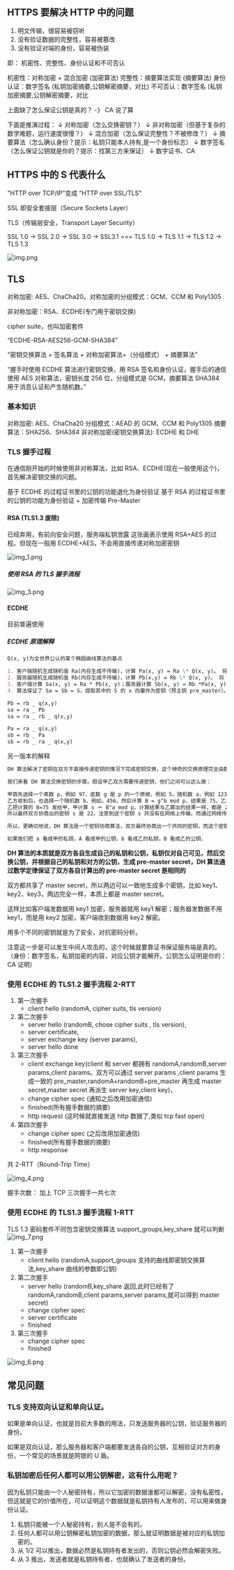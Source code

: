 ## HTTPS 要解决 HTTP 中的问题

1. 明文传输，很容易被窃听
2. 没有验证数据的完整性，容易被篡改
3. 没有验证对端的身份，容易被伪装

即： 机密性、完整性、身份认证和不可否认

机密性：对称加密 + 混合加密 (加密算法)
完整性：摘要算法实现 (摘要算法)
身份认证：数字签名 (私钥加密摘要,公钥解密摘要，对比)
不可否认：数字签名 (私钥加密摘要,公钥解密摘要，对比

上面缺了怎么保证公钥是真的？ -》 CA 说了算

下面是推演过程：
↓ 对称加密（怎么交换密钥？）
↓ 非对称加密（但基于复杂的数学难题，运行速度很慢？）
↓ 混合加密（怎么保证完整性？不被修改？）
↓ 摘要算法（怎么确认身份？提示：私钥只能本人持有,是一个身份标志）
↓ 数字签名（怎么保证公钥就是你的？提示：找第三方来保证）
↓ 数字证书、CA

## HTTPS 中的 S 代表什么

"HTTP over TCP/IP”变成 “HTTP over SSL/TLS"

SSL 即安全套接层（Secure Sockets Layer）

TLS（传输层安全，Transport Layer Security）

SSL 1.0 -> SSL 2.0 -> SSL 3.0 -> SSL3.1 === TLS 1.0 -> TLS 1.1 -> TLS 1.2 -> TLS 1.3

![img.png](img.png)

## TLS

对称加密: AES、ChaCha20。对称加密的分组模式：GCM、CCM 和 Poly1305

非对称加密：RSA、ECDHE(专门用于密钥交换)

cipher suite，也叫加密套件

“ECDHE-RSA-AES256-GCM-SHA384”

“密钥交换算法 + 签名算法 + 对称加密算法+（分组模式） + 摘要算法”

“握手时使用 ECDHE 算法进行密钥交换，用 RSA 签名和身份认证，握手后的通信使用 AES 对称算法，密钥长度 256 位，分组模式是 GCM，摘要算法 SHA384 用于消息认证和产生随机数。”

### 基本知识

对称加密: AES、ChaCha20
分组模式：AEAD 的 GCM、CCM 和 Poly1305
摘要算法：SHA256、SHA384
非对称加密(密钥交换算法): ECDHE 和 DHE

### TLS 握手过程

在通信刚开始的时候使用非对称算法，比如 RSA、ECDHE(现在一般使用这个)，首先解决密钥交换的问题。

基于 ECDHE 的过程证书里的公钥的功能退化为身份验证
基于 RSA 的过程证书里的公钥的功能为身份验证 + 加密传输 Pre-Master

#### RSA (TLS1.3 废除)

已经弃用，有前向安全问题，服务端私钥泄露
这张画表示使用 RSA+AES 的过程。但现在一般用 ECDHE+AES，不会用直接传递对称加密密钥

![img_1.png](img_1.png)

##### 使用 RSA 的 TLS 握手流程

![img_3.png](img_3.png)

#### ECDHE

目前普遍使用

##### ECDHE 原理解释

```markdown
Q(x, y)为全世界公认的某个椭圆曲线算法的基点

1. 客户端随机生成随机值 Ra(内存生成不传输)，计算 Pa(x, y) = Ra \* Q(x, y)。 将 Pa(x, y)发送至服务器。 (Pa 就是公钥)
2. 服务器随机生成随机值 Rb(内存生成不传输)，计算 Pb(x,y) = Rb \* Q(x, y)。 将 Pb(x, y)发送至客户端。(Pb 就是公钥)
3. 客户端计算 Sa(x, y) = Ra * Pb(x, y)；服务器计算 Sb(x, y) = Rb *Pa(x, y)
4. 算法保证了 Sa = Sb = S，提取其中的 S 的 x 向量作为密钥（预主钥 pre_master）。

Pb = rb _ q(x,y)
sa = ra _ Pb
sa = ra _ rb _ q(x,y)

Pa = ra _ q(x,y)
sb = rb _ Pa
sb = rb _ ra _ q(x,y)
```

另一版本的解释

```markdown
DH 算法解决了密钥在双方不直接传递密钥的情况下完成密钥交换，这个神奇的交换原理完全由数学理论支持。

我们来看 DH 算法交换密钥的步骤。假设甲乙双方需要传递密钥，他们之间可以这么做：

甲首先选择一个素数 p，例如 97，底数 g 是 p 的一个原根，例如 5，随机数 a，例如 123，然后计算 A=g^a mod p，结果是 34，然后，甲发送 p ＝ 97，g=5，A=34 给乙；
乙方收到后，也选择一个随机数 b，例如，456，然后计算 B = g^b mod p，结果是 75，乙再同时计算 s = A^b mod p，结果是 22；
乙把计算的 B=75 发给甲，甲计算 s ＝ B^a mod p，计算结果与乙算出的结果一样，都是 22。
所以最终双方协商出的密钥 s 是 22。注意到这个密钥 s 并没有在网络上传输。而通过网络传输的 p，g，A 和 B 是无法推算出 s 的，因为实际算法选择的素数是非常大的。

所以，更确切地说，DH 算法是一个密钥协商算法，双方最终协商出一个共同的密钥，而这个密钥不会通过网络传输。

如果我们把 a 看成甲的私钥，A 看成甲的公钥，b 看成乙的私钥，B 看成乙的公钥，
```

**DH 算法的本质就是双方各自生成自己的私钥和公钥，私钥仅对自己可见，然后交换公钥，并根据自己的私钥和对方的公钥，生成 pre-master secret，DH 算法通过数学定律保证了双方各自计算出的 pre-master secret 是相同的**

双方都共享了 master secret，所以两边可以一致地生成多个密钥，比如 key1、key2、key3，两边完全一样，本质上都是 master secret。

这样比如客户端发数据用 key1 加密，服务器就用 key1 解密；服务器发数据不用 key1，而是用 key2 加密，客户端收到数据用 key2 解密。

用多个不同的密钥就是为了安全，对抗密码分析。

注意这一步是可以发生中间人攻击的，这个时候就要靠证书保证服务端是真的。（身份：数字签名，私钥加密的内容，对应公钥才能解开。公钥怎么证明是你的：CA 证明）

### 使用 ECDHE 的 TLS1.2 握手流程 2-RTT

1. 第一次握手
   - client hello (randomA, cipher suits, tls version)
2. 第二次握手
   - server hello (randomB, chose cipher suits , tls version),
   - server certificate,
   - server exchange key (server params),
   - server hello done
3. 第三次握手
   - client exchange key(client 和 server 都拥有 randomA,randomB,server params,client params。双方可以通过 server params ,client params 生成一致的 pre_master,randomA+randomB+pre_master 再生成 master secret,master secret 再派生 server key,client key)，
   - change cipher spec (通知之后改用加密通信)
   - finished(所有握手数据的摘要)
   - http request (这时候就直接发送 http 数据了,类似 tcp fast open)
4. 第四次握手
   - change cipher spec (之后改用加密通信)
   - finished(所有握手数据的摘要)
   - http response

共 2-RTT（Round-Trip Time）

![img_4.png](img_4.png)

握手次数： 加上 TCP 三次握手一共七次

### 使用 ECDHE 的 TLS1.3 握手流程 1-RTT

TLS 1.3 密码套件不同包含密钥交换算法 support_groups,key_share 就可以判断
![img_7.png](img_7.png)

1. 第一次握手
   - client hello (randomA,support_groups 支持的曲线即密钥交换算法,key_share 曲线的参数即公钥)
2. 第二次握手
   - server hello (randomB,key_share 返回,此时已经有了 randomA,randomB,client params,server params,就可以得到 master secret)
   - change cipher spec
   - server certificate
   - finished
3. 第三次握手
   - change cipher spec
   - finished

![img_6.png](img_6.png)

## 常见问题

### TLS 支持双向认证和单向认证。

如果是单向认证，也就是目前大多数的用法，只发送服务器的公钥，验证服务器的身份。

如果是双向认证，那么服务器和客户端都要发送各自的公钥，互相验证对方的身份，一个常见的场景就是网银的 U 盾。

### 私钥加密后任何人都可以用公钥解密，这有什么用呢？

因为私钥只能由一个人秘密持有，所以它加密的数据谁都可以解密，没有私密性，但这就是它的价值所在，可以证明这个数据就是私钥持有人发布的，可以用来做身份认证。

1. 私钥只能被一个人秘密持有，别人是不会有的。
2. 任何人都可以用公钥解密私钥加密的数据，那么就证明数据是被对应的私钥加密的。
3. 从 1/2 可以推出，数据必然是私钥持有者发出的，否则公钥必然会解密失败。
4. 从 3 推出，发送者就是私钥持有者，也就确认了发送者的身份。
